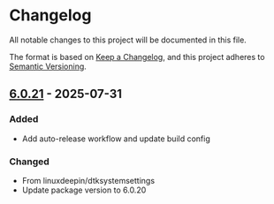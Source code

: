 # Changelog

All notable changes to this project will be documented in this file.

The format is based on [Keep a Changelog](https://keepachangelog.com/en/1.0.0/),
and this project adheres to [Semantic Versioning](https://semver.org/spec/v2.0.0.html).

## [6.0.21] - 2025-07-31

### Added

- Add auto-release workflow and update build config

### Changed

- From linuxdeepin/dtksystemsettings
- Update package version to 6.0.20

[6.0.21]: https://github.com/linuxdeepin/dtk6systemsettings/compare/6.0.2..6.0.21

<!-- generated by git-cliff -->
